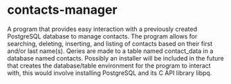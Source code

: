 # contacts-manager
A program that provides easy interaction with a previously created PostgreSQL database to manage contacts.
The program allows for searching, deleting, inserting, and listing of contacts based on their first and/or last name(s).
Qeries are made to a table named contact_data in a database named contacts.
Possibly an installer will be included in the future that creates the database/table environment for the program to interact with,
this would involve installing PostgreSQL and its C API library libpq.
